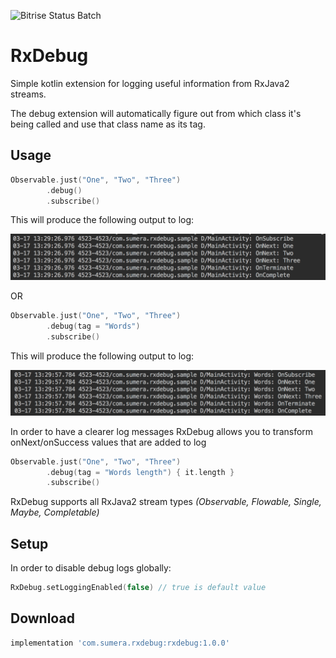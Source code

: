 ![Bitrise Status Batch](https://www.bitrise.io/app/a1b4cf0e7fbe4f37/status.svg?token=6OMQfWN2YTSCYO9SXU-v3w&branch=master)

# RxDebug
Simple kotlin extension for logging useful information from RxJava2 streams.

The debug extension will automatically figure out from which class it's being called and use that class name as its tag.

## Usage
```Kotlin
Observable.just("One", "Two", "Three")
        .debug()
        .subscribe()
```

This will produce the following output to log:

<img src="images/log_without_tag.png" width="800">

OR

```Kotlin
Observable.just("One", "Two", "Three")
        .debug(tag = "Words")
        .subscribe()
```

This will produce the following output to log:

<img src="images/log_with_tag.png" width="800">

In order to have a clearer log messages RxDebug allows you to transform onNext/onSuccess values that are added to log

```Kotlin
Observable.just("One", "Two", "Three")
        .debug(tag = "Words length") { it.length }
        .subscribe()
```

RxDebug supports all RxJava2 stream types _(Observable, Flowable, Single, Maybe, Completable)_

## Setup

In order to disable debug logs globally:

```Kotlin
RxDebug.setLoggingEnabled(false) // true is default value
```

## Download
```groovy
implementation 'com.sumera.rxdebug:rxdebug:1.0.0'
```
